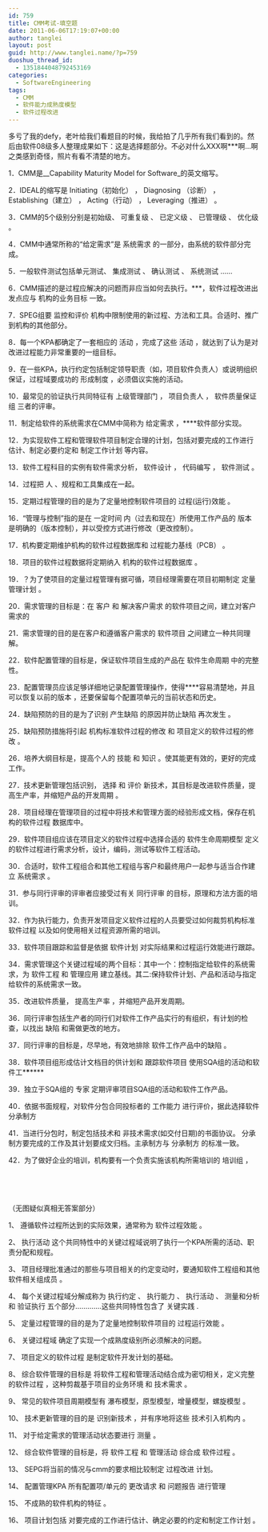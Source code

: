 ```yaml
---
id: 759
title: CMM考试-填空题
date: 2011-06-06T17:19:07+00:00
author: tanglei
layout: post
guid: http://www.tanglei.name/?p=759
duoshuo_thread_id:
  - 1351844048792453169
categories:
  - SoftwareEngineering
tags:
  - CMM
  - 软件能力成熟度模型
  - 软件过程改进
---
```

多亏了我的defy，老叶给我们看题目的时候，我给拍了几乎所有我们看到的。然后由软件08级多人整理成果如下：这是选择题部分。不必对什么XXX啊\***啊&#8230;啊之类感到奇怪，照片有看不清楚的地方。

1．CMM是_\_Capability Maturity Model for Software\_的英文缩写。

2．IDEAL的缩写是 Initiating（初始化） ， Diagnosing （诊断） ， Establishing（建立） ， Acting（行动） ， Leveraging（推进） 。

3．CMM的5个级别分别是初始级、 可重复级 、 已定义级 、 已管理级 、 优化级 。

4．CMM中通常所称的“给定需求”是 系统需求 的一部分，由系统的软件部分完成。

5．一般软件测试包括单元测试、 集成测试 、 确认测试 、 系统测试 ……

6．CMM描述的是过程应解决的问题而非应当如何去执行。\***，软件过程改进出发点应与 机构的业务目标 一致。

7．SPEG组要 监控和评价 机构中限制使用的新过程、方法和工具。合适时、推广到机构的其他部分。

8．每一个KPA都确定了一套相应的 活动 ，完成了这些 活动 ，就达到了认为是对改进过程能力非常重要的一组目标。

9．在一些KPA，执行约定包括制定领导职责（如，项目软件负责人）或说明组织保证，过程域要成功的 形成制度 ，必须倡议实施的活动。

10．最常见的验证执行共同特征有 上级管理部门 ， 项目负责人 ， 软件质量保证组 三者的评审。

11．制定给软件的系统需求在CMM中简称为 给定需求 ，\****软件部分实现。

12．为实现软件工程和管理软件项目制定合理的计划，包括对要完成的工作进行估计、制定必要约定和 制定工作计划 等内容。

13．软件工程科目的实例有软件需求分析， 软件设计 ， 代码编写 ， 软件测试 。

14．过程把 人 、规程和工具集成在一起。

15．定期过程管理的目的是为了定量地控制软件项目的 过程(运行)效能 。

16．“管理与控制”指的是在 一定时间 内（过去和现在）所使用工作产品的 版本 是明确的（版本控制），并以受控方式进行修改（更改控制）。

17．机构要定期维护机构的软件过程数据库和 过程能力基线（PCB） 。

18．项目的软件过程数据将定期纳入 机构的软件过程数据库 。

19．？为了使项目的定量过程管理有据可循，项目经理需要在项目初期制定 定量管理计划 。

20．需求管理的目标是：在 客户 和 解决客户需求 的软件项目之间，建立对客户需求的

21．需求管理的目的是在客户和遵循客户需求的 软件项目 之间建立一种共同理解。

22．软件配置管理的目标是，保证软件项目生成的产品在 软件生命周期 中的完整性。

23．配置管理员应该足够详细地记录配置管理操作，使得\****容易清楚地，并且可以恢复以前的版本 ，还要保留每个配置项单元的当前状态和历史。

24．缺陷预防的目的是为了识别 产生缺陷 的原因并防止缺陷 再次发生 。

25．缺陷预防措施将引起 机构标准软件过程的修改 和 项目定义的软件过程的修改 。

26．培养大纲目标是，提高个人的 技能 和 知识 。使其能更有效的，更好的完成工作。

27．技术更新管理包括识别， 选择 和 评价 新技术，其目标是改进软件质量，提高生产率，并缩短产品的开发周期 。

28．项目经理在管理项目的过程中将技术和管理方面的经验形成文档，保存在机构的软件过程 数据库中。

29．软件项目组应该在项目定义的软件过程中选择合适的 软件生命周期模型 定义的软件过程进行需求分析，设计，编码，测试等软件工程活动。

30．合适时，软件工程组合和其他工程组与客户和最终用户一起参与适当合作建立 系统需求 。

31．参与同行评审的评审者应接受过有关 同行评审 的目标，原理和方法方面的培训。

32．作为执行能力，负责开发项目定义软件过程的人员要受过如何裁剪机构标准软件过程 以及如何使用相关过程资源所需的培训。

33．软件项目跟踪和监督是依据 软件计划 对实际结果和过程运行效能进行跟踪。

34．需求管理这个关键过程域的两个目标：其中一个：控制指定给软件的系统需求，为 软件工程 和 管理应用 建立基线。其二:保持软件计划、产品和活动与指定给软件的系统需求一致。

35．改进软件质量， 提高生产率 ，并缩短产品开发周期。

36．同行评审包括生产者的同行们对软件工作产品实行的有组织，有计划的检查，以找出 缺陷 和需做更改的地方。

37．同行评审的目标是，尽早地，有效地排除 软件工作产品中的缺陷 。

38．软件项目组形成估计文档目的供计划和 跟踪软件项目 使用SQA组的活动和软件工\***\***\****

39．独立于SQA组的 专家 定期评审项目SQA组的活动和软件工作产品。

40．依据书面规程，对软件分包合同投标者的 工作能力 进行评价，据此选择软件分承制方

41．当进行分包时，制定包括技术和 非技术需求(如交付日期)的书面协议。 分承制方要完成的工作及其计划要成文归档。主承制方与 分承制方 的标准一致。

42．为了做好企业的培训，机构要有一个负责实施该机构所需培训的 培训组 ，

&nbsp;

&nbsp;

（无图疑似真相无答案部分）

1、 遵循软件过程所达到的实际效果，通常称为 软件过程效能 。

2、 执行活动 这个共同特性中的关键过程域说明了执行一个KPA所需的活动、职责分配和规程。

3、 项目经理批准通过的那些与项目相关的约定变动时，要通知软件工程组和其他软件相关组成员 。

4、 每个关键过程域分解成称为 执行约定 、 执行能力 、 执行活动 、 测量和分析 和 验证执行 五个部分………….这些共同特性包含了 关键实践 .

5、 定量过程管理的目的是为了定量地控制软件项目的 过程运行效能 。

6、 关键过程域 确定了实现一个成熟度级别所必须解决的问题。

7、 项目定义的软件过程 是制定软件开发计划的基础。

8、 综合软件管理的目标是 将软件工程和管理活动结合成为密切相关，定义完整的软件过程 ，这种剪裁基于项目的业务环境 和 技术需求 。

9、 常见的软件项目周期模型有 瀑布模型，原型模型，增量模型，螺旋模型 。

10、 技术更新管理的目的是 识别新技术 ，并有序地将这些 技术引入机构内 。

11、 对于给定需求的管理活动状态要进行 测量 。

12、 综合软件管理的目标是，将 软件工程 和 管理活动 综合成 软件过程 。

13、 SEPG将当前的情况与cmm的要求相比较制定 过程改进 计划。

14、 配置管理KPA 所有配置项/单元的 更改请求 和 问题报告 进行管理

15、 不成熟的软件机构的特征 。

16、 项目计划包括 对要完成的工作进行估计、确定必要的约定和制定工作计划 。
